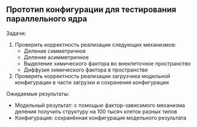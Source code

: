 ## Прототип конфигурации для тестирования параллельного ядра

Задачи:
1. Проверить корректность реализации следующих механизмов: 
    * Деление симметричное
    * Деление асимметричное
    * Выделение химического фактора во внеклеточное пространство
    * Диффузия химического фактора в пространстве
2. Проверить корректность реализации загрузчика модельной конфигурации в части загрузки и сохранения конфигурации

Ожидаемые результаты: 
* Модельный результат: с помощью фактор-зависимого механизма деления получить структуру на 100 тысяч клеток разных типов
* Конфигурация: сохранённая конфигурация модельного результата